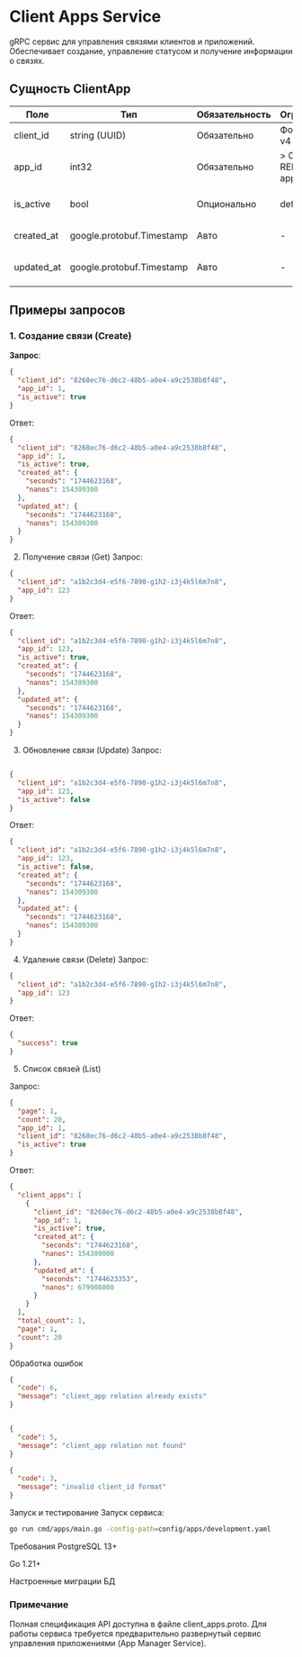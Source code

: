 # Client Apps Service

gRPC сервис для управления связями клиентов и приложений. Обеспечивает создание, управление статусом и получение информации о связях.

## Сущность ClientApp

| Поле          | Тип                  | Обязательность | Ограничения               | Описание                          |
|---------------|----------------------|----------------|---------------------------|-----------------------------------|
| client_id     | string (UUID)        | Обязательно    | Формат UUID v4            | Идентификатор клиента             |
| app_id        | int32                | Обязательно    | > 0, REFERENCES apps(id)  | Идентификатор приложения          |
| is_active     | bool                 | Опционально    | default=true              | Флаг активности связи             |
| created_at    | google.protobuf.Timestamp | Авто        | -                         | Дата создания связи               |
| updated_at    | google.protobuf.Timestamp | Авто        | -                         | Дата последнего обновления        |

## Примеры запросов

### 1. Создание связи (Create)
**Запрос**:
```json
{
  "client_id": "8268ec76-d6c2-48b5-a0e4-a9c2538b8f48",
  "app_id": 1,
  "is_active": true
}
```
Ответ:

```json
{
  "client_id": "8268ec76-d6c2-48b5-a0e4-a9c2538b8f48",
  "app_id": 1,
  "is_active": true,
  "created_at": {
    "seconds": "1744623168",
    "nanos": 154309300
  },
  "updated_at": {
    "seconds": "1744623168",
    "nanos": 154309300
  }
}
```
2. Получение связи (Get)
Запрос:

```json
{
  "client_id": "a1b2c3d4-e5f6-7890-g1h2-i3j4k5l6m7n8",
  "app_id": 123
}
```
Ответ:

``` json
{
  "client_id": "a1b2c3d4-e5f6-7890-g1h2-i3j4k5l6m7n8",
  "app_id": 123,
  "is_active": true,
  "created_at": {
    "seconds": "1744623168",
    "nanos": 154309300
  },
  "updated_at": {
    "seconds": "1744623168",
    "nanos": 154309300
  }
}
```
3. Обновление связи (Update)
Запрос:

```json

{
  "client_id": "a1b2c3d4-e5f6-7890-g1h2-i3j4k5l6m7n8",
  "app_id": 123,
  "is_active": false
}
```
Ответ:

```json
{
  "client_id": "a1b2c3d4-e5f6-7890-g1h2-i3j4k5l6m7n8",
  "app_id": 123,
  "is_active": false,
  "created_at": {
    "seconds": "1744623168",
    "nanos": 154309300
  },
  "updated_at": {
    "seconds": "1744623168",
    "nanos": 154309300
  }
}
```
4. Удаление связи (Delete)
Запрос:

```json
{
  "client_id": "a1b2c3d4-e5f6-7890-g1h2-i3j4k5l6m7n8",
  "app_id": 123
}
```
Ответ:

```json
{
  "success": true
}
```
5. Список связей (List)

Запрос:
```json
{
  "page": 1,
  "count": 20,
  "app_id": 1,
  "client_id": "8268ec76-d6c2-48b5-a0e4-a9c2538b8f48",
  "is_active": true
}
```
Ответ:

```json
{
  "client_apps": [
    {
      "client_id": "8268ec76-d6c2-48b5-a0e4-a9c2538b8f48",
      "app_id": 1,
      "is_active": true,
      "created_at": {
        "seconds": "1744623168",
        "nanos": 154309000
      },
      "updated_at": {
        "seconds": "1744623353",
        "nanos": 679908000
      }
    }
  ],
  "total_count": 1,
  "page": 1,
  "count": 20
}
```
Обработка ошибок
```json
{
  "code": 6,
  "message": "client_app relation already exists"
}
```
```json

{
  "code": 5,
  "message": "client_app relation not found"
}
```
```json
{
  "code": 3,
  "message": "invalid client_id format"
}
```
Запуск и тестирование
Запуск сервиса:

```bash
go run cmd/apps/main.go -config-path=config/apps/development.yaml
```
Требования
PostgreSQL 13+

Go 1.21+

Настроенные миграции БД

### Примечание
Полная спецификация API доступна в файле client_apps.proto. Для работы сервиса требуется предварительно развернутый сервис управления приложениями (App Manager Service).